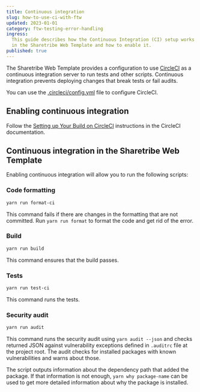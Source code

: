 ```yaml
---
title: Continuous integration
slug: how-to-use-ci-with-ftw
updated: 2023-01-01
category: ftw-testing-error-handling
ingress:
  This guide describes how the Continuous Integration (CI) setup works
  in the Sharetribe Web Template and how to enable it.
published: true
---
```


The Sharetribe Web Template provides a configuration to use
[CircleCI](https://circleci.com/) as a continuous integration server to
run tests and other scripts. Continuous integration prevents deploying
changes that break tests or fail audits.

You can use the
[.circleci/config.yml](https://github.com/sharetribe/web-template/blob/main/.circleci/config.yml)
file to configure CircleCI.

## Enabling continuous integration

Follow the
[Setting up Your Build on CircleCI](https://circleci.com/docs/2.0/getting-started/#setting-up-circleci)
instructions in the CircleCI documentation.

## Continuous integration in the Sharetribe Web Template

Enabling continuous integration will allow you to run the following
scripts:

### Code formatting

```bash
yarn run format-ci
```

This command fails if there are changes in the formatting that are not
committed. Run `yarn run format` to format the code and get rid of the
error.

### Build

```bash
yarn run build
```

This command ensures that the build passes.

### Tests

```bash
yarn run test-ci
```

This command runs the tests.

### Security audit

```bash
yarn run audit
```

This command runs the security audit using `yarn audit --json` and
checks returned JSON against vulnerability exceptions defined in
`.auditrc` file at the project root. The audit checks for installed
packages with known vulnerabilities and warns about those.

The script outputs information about the dependency path that added the
package. If that information is not enough, `yarn why package-name` can
be used to get more detailed information about why the package is
installed.
